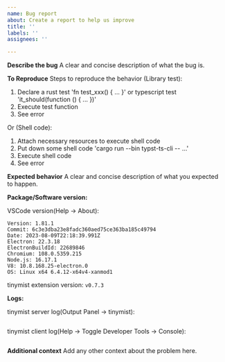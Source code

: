 ```yaml
---
name: Bug report
about: Create a report to help us improve
title: ''
labels: ''
assignees: ''

---
```


**Describe the bug**
A clear and concise description of what the bug is.

**To Reproduce**
Steps to reproduce the behavior (Library test):
1. Declare a rust test 'fn test_xxx() { ... }' or typescript test 'it_should(function () { ... })'
2. Execute test function
3. See error

Or (Shell code):

1. Attach necessary resources to execute shell code
2. Put down some shell code 'cargo run --bin typst-ts-cli -- ...'
3. Execute shell code
4. See error

**Expected behavior**
A clear and concise description of what you expected to happen.

**Package/Software version:**

VSCode version(Help -> About):
```plain
Version: 1.81.1
Commit: 6c3e3dba23e8fadc360aed75ce363ba185c49794
Date: 2023-08-09T22:18:39.991Z
Electron: 22.3.18
ElectronBuildId: 22689846
Chromium: 108.0.5359.215
Node.js: 16.17.1
V8: 10.8.168.25-electron.0
OS: Linux x64 6.4.12-x64v4-xanmod1
```

tinymist extension version: `v0.7.3`

**Logs:**

tinymist server log(Output Panel -> tinymist):
```plain

```

tinymist client log(Help -> Toggle Developer Tools -> Console):
```plain

```

**Additional context**
Add any other context about the problem here.
